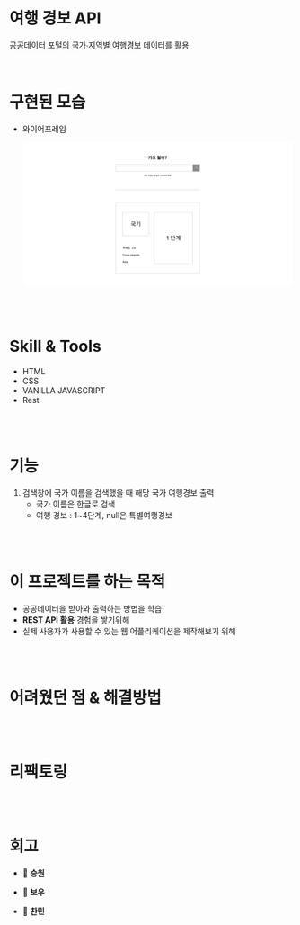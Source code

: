 # 여행 경보 API

[공공데이터 포털의 국가∙지역별 여행경보](https://www.data.go.kr/tcs/dss/selectApiDataDetailView.do?publicDataPk=15076237) 데이터를 활용

<br />

# 구현된 모습

- 와이어프레임
    
    ![와이어프레임이미지](./wireframe.png)
    
<br />
<br />


# Skill & Tools

- HTML
- CSS
- VANILLA JAVASCRIPT
- Rest

<br />
<br />

# 기능

1. 검색창에 국가 이름을 검색했을 때 해당 국가 여행경보 출력
    - 국가 이름은 한글로 검색
    - 여행 경보 : 1~4단계, null은 특별여행경보

<br />
<br />

# 이 프로젝트를 하는 목적

- 공공데이터을 받아와 출력하는 방법을 학습
- **REST API 활용** 경험을 쌓기위해
- 실제 사용자가 사용할 수 있는 웹 어플리케이션을 제작해보기 위해

<br />
<br />

# 어려웠던 점 & 해결방법

<br />
<br />

# 리팩토링

<br />
<br />

# 회고

- 👻 **승원**

- 🤡 **보우**
- 🙉 **찬민**